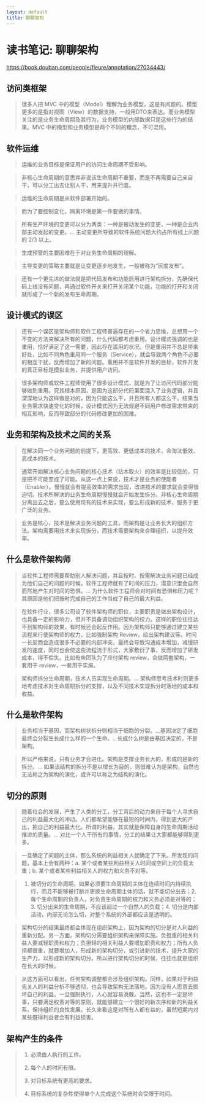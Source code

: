 ```yaml
---
layout: default
title: 聊聊架构
---
```


# 读书笔记: 聊聊架构

<https://book.douban.com/people/fleure/annotation/27034443/>
## 访问类框架

> 很多人把 MVC 中的模型（Model）理解为业务模型，这是有问题的。模型更多的是指对视图（View）的数据支持，一般用DTO来表达。而业务模型关注的是业务生命周期及其行为，业务模型的内部数据只是这些行为的结果。MVC 中的模型和业务模型是两个不同的概念，不可混用。
>

## 软件运维

> 运维的业务目标是保证用户的访问生命周期不受影响。
>



> 非核心生命周期的意思并非说该生命周期不重要，而是不再需要自己亲自干，可以分工出去让别人干，用来提升并行度。
>



> 运维的生命周期是从软件部署开始的。
>



> 而为了要控制变化，隔离环境是第一件要做的事情。
>



> 所有生产环境的变更可以分为两类：一种是被动发生的变更，一种是企业内部主动发起的变更。... 主动变更所导致的软件系统问题大约占所有线上问题的 2/3 以上。
>



> 生成预警的主要困难在于对业务生命周期的理解。
>



> 主导变更的策略主要就是让变更逐步地发生，一般被称为“灰度发布”。
>



> 还有一个更先进的做法就是把代码发布和功能启用进行架构拆分，先确保代码上线没有问题，再通过软件开关来打开关闭某个功能，功能的打开和关闭就形成了一个新的发布生命周期。
>

## 设计模式的误区

> 还有一个误区是架构师和软件工程师普遍存在的一个省力思维，总想用一个不变的方法来解决所有的问题，什么代码都考虑重用。设计模式强调的也是重用，恰好满足了这一需要，因此存在滥用的状况。但是重用并不总是带来好处，比如不同角色重用同一个服务（Service），就会导致两个角色不必要的相互干扰，反而增加了新的问题。重用并不是软件开发的目标，软件开发的真正目标是模拟业务，并提供用户访问。
>



> 很多架构师或软件工程师使用了很多设计模式，就是为了让访问代码部分能够做到重用。究其根本原因，是因为这部分代码里面混入了业务逻辑，并且深深地认为这样做是对的，因为只能这么干，并且所有人都这么干。结果当业务需求快速变化的时候，设计模式因为无法规避不同用户修改需求带来的相互影响，反而导致部分的代码修改更加的困难。
>

## 业务和架构及技术之间的关系

> 在解决同一个业务问题的前提下，更高效、更低成本的技术，会淘汰低效、高成本的技术。
>
> 通常开始解决核心业务问题的核心技术（钻木取火）的效率是比较低的，只是把不可能变成了可能。从这一点上来说，技术才是业务的使能者（Enabler）。慢慢就会有提高效率的需求出现，改进技术的要求就会变得很迫切。技术所解决的业务生命周期慢慢就会开始发生拆分。非核心生命周期分离出去之后，要么使用现有的技术来实现，要么形成新的技术，服务于更广泛的业务。
>



> 业务是核心，技术是解决业务问题的工具，而架构是让业务长大的组织方法。架构需要用技术来实现拆分，而技术需要架构来合理组织，以提升效率。
>

## 什么是软件架构师

> 当软件工程师需要帮助别人解决问题，并且按时、按需解决业务问题已经成为他们自己的问题的时候，软件工程师就有了时间的压力，潜意识里会自然而然地产生对时间的恐惧。... 为什么软件工程师会对时间有恐惧和压力呢？其原因是他们把按时完成自己的工作当成了自己的最大利益。
>



> 在软件行业，很多公司设了软件架构师的职位，主要职责是做出架构设计，也具备一定的影响力，但并不具备调动组织架构的权力。这样的职位往往达不到架构师的效果，有时候还会起反作用。因为架构师只能够通过建立某些流程来行使架构师的权力，比如强制架构 Review，给出架构建议等。时间一长反而会造成很多不必要的内部冲突，最终会导致沟通成本增加，减慢研发的速度，同时也会使这些流程流于形式，大家敷衍了事，反而增加了研发成本，得不偿失。比如有些团队为了应付架构 review，会做两套架构，一套用于 review，一套用于实施。
>



> 架构师拆分生命周期，技术人员实现生命周期。... 架构师思考技术时则更多地考虑技术对生命周期拆分的支撑，以及不同技术实现拆分时落地的成本和收益。
>

## 什么是软件架构

> 业务相当于基因，而架构树状拆分则相当于细胞的分裂。...基因决定了细胞最终会分裂生长成什么样的一个生命。.. 长成什么树是由基因决定的，不是架构。
>



> 所以严格来说，只有业务才会进化。架构是支撑业务长大的，形成的是新的拆分。... 如果该结构的拆分不是以增长为目的，则很难认为是架构，自然也无法称之为架构的演化，或许可以称之为结构的演化。
>

## 切分的原则

> 随着社会的发展，产生了人类的分工，分工背后的动力来自于每个人寻求自己的利益最大化的冲动。人们都希望能够在最短的时间内，得到更大的产出，把自己的利益最大化。所谓的利益，其实就是保障自身的生命周期活动推进的质量。... 对比一个人干所有的事情，分工的结果让大家都能够得到更多。
>



>  一旦确定了问题的主体，那么系统的利益相关人就确定了下来。所发现的问题，基本上会有两种：a. 某个或者某些利益相关人时间或空间上的负载太重；b. 某个或者某些利益相关人的权力和义务不对等。
>



> 1. 被切分的生命周期，如果必须要生命周期的主体在连续时间内持续执行，而且不能够被打断并更换生命周期主体的话，就不能切分出去；2. 每个生命周期的负责人，对负责生命周期的权力和义务必须是对等的；3. 切分出来的生命周期，不应该超过一个自然人的负载；4. 切分是内部活动，内部无论怎么切，对整个系统的外部都应该是透明的。
>



> 架构切分的结果最终都会体现在组织架构上，因为架构的切分是对人利益的重新分配。另一方面，架构切分需要组织架构来保障实施。负担重的相关利益人要减轻职责和权力；负担轻的相关利益人要增加职责和权力；所有人负担都很重，就要增加人，形成新的架构切分，或引进新的技术，提升大家的生产力，以形成新的架构切分。所以进行架构切分的时候，往往也就是组织在长大的时候。
>



> 从这方面可以看出，任何架构调整都会涉及组织架构。同样，如果对于利益先关人的利益分析不够透彻，也会导致架构无法落地。因为没有人愿意去损坏自己的利益，一旦强制执行，人心就容易涣散。当然，这也不一定是坏事，只要满足权责对等的原则，就能够建立一个很好的新次序和新的利益关系，保持组织的良性发展。长久来看这是对所有人都有益的，虽然短期内对某些既得利益者会有利益损害。
>

## 架构产生的条件

> 1. 必须由人执行的工作。
>
> 2. 每个人的时间有限。
>
> 3. 对目标系统有更高的要求。
>
> 4. 目标系统的复杂性使得单个人完成这个系统时会受限于时间。
>
